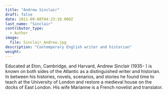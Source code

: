 ```yaml
---
title: "Andrew Sinclair"
draft: false
date: 2011-09-08T04:23:10.000Z
last_name: "Sinclair"
contributor_type:
  - Author
image:
  file: Sinclair_Andrew.jpg
description: "Contemporary English writer and historian"
weight:
---
```


Educated at Eton, Cambridge, and Harvard, Andrew Sinclair (1935- ) is known on both sides of the Atlantic as a distinguished writer and historian. In between his histories, novels, scenarios, and stories he found time to teach at the University of London and restore a medieval house on the docks of East London. His wife Marianne is a French novelist and translator.

